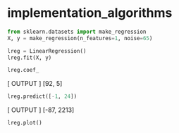 # implementation_algorithms

```python
from sklearn.datasets import make_regression
X, y = make_regression(n_features=1, noise=65)
```

```python
lreg = LinearRegression()
lreg.fit(X, y)
```

```python
lreg.coef_
```

[ OUTPUT ]
    [92, 5]

```python
lreg.predict([-1, 24])
```

[ OUTPUT ]
    [-87, 2213]

```python
lreg.plot()
```


